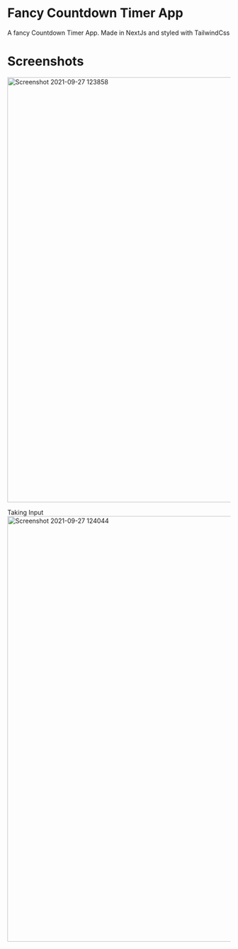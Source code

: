 # Fancy Countdown Timer App

A fancy Countdown Timer App. Made in NextJs and styled with TailwindCss

# Screenshots

<img width="959" alt="Screenshot 2021-09-27 123858" src="https://user-images.githubusercontent.com/81756283/134860906-0d0eff2e-3179-4f72-a05a-86bea4c3613a.png">

Taking Input
<img width="960" alt="Screenshot 2021-09-27 124044" src="https://user-images.githubusercontent.com/81756283/134861078-a3f3d4ce-7df5-49f7-b28b-97272dc5bacc.png">
